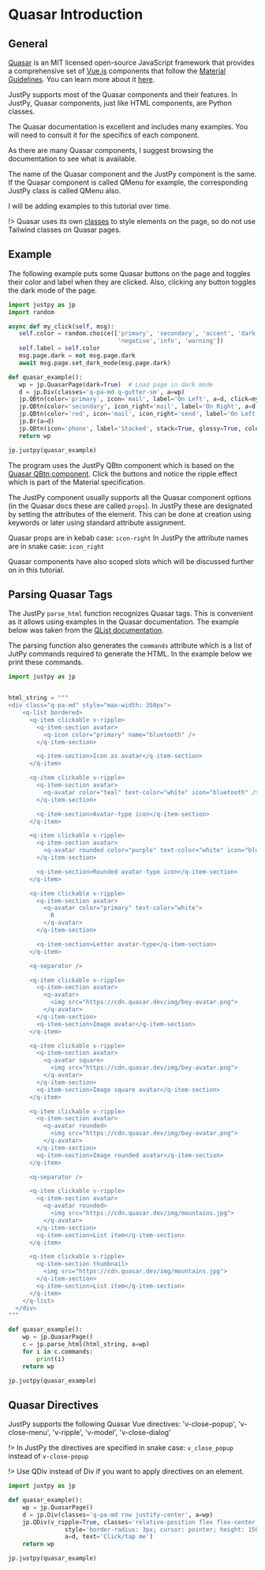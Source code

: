 # Quasar Introduction

## General

[Quasar](https://quasar.dev) is an MIT licensed open-source JavaScript framework that provides a comprehensive set of [Vue.js](https://vuejs.org/) components that follow the [Material Guidelines](https://material.io/). You can learn more about it [here](https://quasar.dev/introduction-to-quasar).

JustPy supports most of the Quasar components and their features. In JustPy, Quasar components, just like HTML components, are Python classes.

The Quasar documentation is excellent and includes many examples. You will need to consult it for the specifics of each component.

As there are many Quasar components, I suggest browsing the documentation to see what is available.

The name of the Quasar component and the JustPy component is the same. If the Quasar component is called QMenu for example, the corresponding JustPy class is called QMenu also.  

I will be adding examples to this tutorial over time.

!> Quasar uses its own [classes](https://quasar.dev/style/typography) to style elements on the page, so do not use Tailwind classes on Quasar pages.

## Example

The following example puts some Quasar buttons on the page and toggles their color and label when they are clicked. Also, clicking any button toggles the dark mode of the page. 
 
 ```python
import justpy as jp
import random

async def my_click(self, msg):
    self.color = random.choice(['primary', 'secondary', 'accent', 'dark', 'positive',
                                'negative','info', 'warning'])
    self.label = self.color
    msg.page.dark = not msg.page.dark
    await msg.page.set_dark_mode(msg.page.dark)

def quasar_example():
    wp = jp.QuasarPage(dark=True)  # Load page in dark mode
    d = jp.Div(classes='q-pa-md q-gutter-sm', a=wp)
    jp.QBtn(color='primary', icon='mail', label='On Left', a=d, click=my_click)
    jp.QBtn(color='secondary', icon_right='mail', label='On Right', a=d, click=my_click)
    jp.QBtn(color='red', icon='mail', icon_right='send', label='On Left and Right', a=d, click=my_click)
    jp.Br(a=d)
    jp.QBtn(icon='phone', label='Stacked', stack=True, glossy=True, color='purple', a=d, click=my_click)
    return wp

jp.justpy(quasar_example)
```

The program uses the JustPy QBtn component which is based on the [Quasar QBtn component](https://quasar.dev/vue-components/button). Click the buttons and notice the ripple effect which is part of the Material specification.

The JustPy component usually supports all the Quasar component options (in the Quasar docs these are called `props`). In JustPy these are designated by setting the attributes of the element. This can be done at creation using keywords or later using standard attribute assignment. 

Quasar props are in kebab case: `icon-right` 
In JustPy the attribute names are in snake case: `icon_right`

Quasar components have also scoped slots which will be discussed further on in this tutorial.


## Parsing Quasar Tags

The JustPy `parse_html` function recognizes Quasar tags. This is convenient as it allows using examples in the Quasar documentation. The example below was taken from the [QList documentation](https://quasar.dev/vue-components/list-and-list-items).

The parsing function also generates the `commands` attribute which is a list of JutPy commands required to generate the HTML. In the example below we print these commands.


```python
import justpy as jp


html_string = """
<div class="q-pa-md" style="max-width: 350px">
    <q-list bordered>
      <q-item clickable v-ripple>
        <q-item-section avatar>
          <q-icon color="primary" name="bluetooth" />
        </q-item-section>

        <q-item-section>Icon as avatar</q-item-section>
      </q-item>

      <q-item clickable v-ripple>
        <q-item-section avatar>
          <q-avatar color="teal" text-color="white" icon="bluetooth" />
        </q-item-section>

        <q-item-section>Avatar-type icon</q-item-section>
      </q-item>

      <q-item clickable v-ripple>
        <q-item-section avatar>
          <q-avatar rounded color="purple" text-color="white" icon="bluetooth" />
        </q-item-section>

        <q-item-section>Rounded avatar-type icon</q-item-section>
      </q-item>

      <q-item clickable v-ripple>
        <q-item-section avatar>
          <q-avatar color="primary" text-color="white">
            R
          </q-avatar>
        </q-item-section>

        <q-item-section>Letter avatar-type</q-item-section>
      </q-item>

      <q-separator />

      <q-item clickable v-ripple>
        <q-item-section avatar>
          <q-avatar>
            <img src="https://cdn.quasar.dev/img/boy-avatar.png">
          </q-avatar>
        </q-item-section>
        <q-item-section>Image avatar</q-item-section>
      </q-item>

      <q-item clickable v-ripple>
        <q-item-section avatar>
          <q-avatar square>
            <img src="https://cdn.quasar.dev/img/boy-avatar.png">
          </q-avatar>
        </q-item-section>
        <q-item-section>Image square avatar</q-item-section>
      </q-item>

      <q-item clickable v-ripple>
        <q-item-section avatar>
          <q-avatar rounded>
            <img src="https://cdn.quasar.dev/img/boy-avatar.png">
          </q-avatar>
        </q-item-section>
        <q-item-section>Image rounded avatar</q-item-section>
      </q-item>

      <q-separator />

      <q-item clickable v-ripple>
        <q-item-section avatar>
          <q-avatar rounded>
            <img src="https://cdn.quasar.dev/img/mountains.jpg">
          </q-avatar>
        </q-item-section>
        <q-item-section>List item</q-item-section>
      </q-item>

      <q-item clickable v-ripple>
        <q-item-section thumbnail>
          <img src="https://cdn.quasar.dev/img/mountains.jpg">
        </q-item-section>
        <q-item-section>List item</q-item-section>
      </q-item>
    </q-list>
  </div>
"""

def quasar_example():
    wp = jp.QuasarPage()
    c = jp.parse_html(html_string, a=wp)
    for i in c.commands:
        print(i)
    return wp

jp.justpy(quasar_example)
```


## Quasar Directives

JustPy supports the following Quasar Vue directives:
'v-close-popup', 'v-close-menu', 'v-ripple', 'v-model', 'v-close-dialog'

!> In JustPy the directives are specified in snake case: `v_close_popup` instead of `v-close-popup`

!> Use QDiv instead of Div if you want to apply directives on an element.

```python
import justpy as jp

def quasar_example():
    wp = jp.QuasarPage()
    d = jp.Div(classes='q-pa-md row justify-center', a=wp)
    jp.QDiv(v_ripple=True, classes='relative-position flex flex-center text-white bg-primary',
                style='border-radius: 3px; cursor: pointer; height: 150px; width: 80%;',
                a=d, text='Click/tap me')
    return wp

jp.justpy(quasar_example)
```




